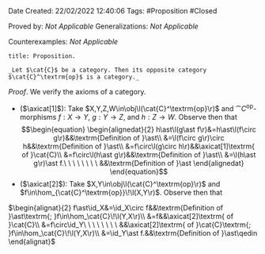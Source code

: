 <br />
<br />

Date Created: 22/02/2022 12:40:06
Tags: #Proposition #Closed 

Proved by: _Not Applicable_
Generalizations: _Not Applicable_

Counterexamples: _Not Applicable_

``` ad-Proposition
title: Proposition.

_Let $\cat{C}$ be a category. Then its opposite category $\cat{C}^\textrm{op}$ is a category._

```

_Proof_. We verify the axioms of a category.
* ($\axicat[1]$): Take $X,Y,Z,W\in\obj\l(\cat{C}^\textrm{op}\r)$ and $\cat{C}^\textrm{op}$-morphisms $f:X\to Y$, $g:Y\to Z$, and $h:Z\to W$. Observe then that
$$\begin{equation}
    \begin{alignedat}{2}
        h\ast\l(g\ast f\r)&=h\ast\l(f\circ g\r)&&\textrm{Definition of }\ast\\
        &=\l(f\circ g\r)\circ h&&\textrm{Definition of }\ast\\
        &=f\circ\l(g\circ h\r)&&\axicat[1]\textrm{ of }\cat{C}\\
        &=f\circ\l(h\ast g\r)&&\textrm{Definition of }\ast\\
        &=\l(h\ast g\r)\ast f.\ \ \ \ \ \ \ \ &&\textrm{Definition of }\ast
    \end{alignedat}
\end{equation}$$
* ($\axicat[2]$): Take $X,Y\in\obj\l(\cat{C}^\textrm{op}\r)$ and $f\in\hom_{\cat{C}^\textrm{op}}\!\l(X,Y\r)$. Observe then that

$\begin{alignat}{2}
    f\ast\id_X&=\id_X\circ f&&\textrm{Definition of }\ast\textrm{; }f\in\hom_\cat{C}\!\l(Y,X\r)\\
    &=f&&\axicat[2]\textrm{ of }\cat{C}\\
    &=f\circ\id_Y\ \ \ \ \ \ \ \ &&\axicat[2]\textrm{ of }\cat{C}\textrm{; }f\in\hom_\cat{C}\!\l(Y,X\r)\\
    &=\id_Y\ast f.&&\textrm{Definition of }\ast\qedin
\end{alignat}$

